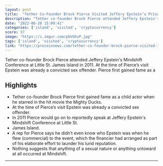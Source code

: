 ```yaml
---
layout: post
title:  "Tether Co-Founder Brock Pierce Visited Jeffery Epstein’s Private Island • ProCoinNews.com"
description: "Tether co-founder Brock Pierce attended Jeffery Epstein's Mindshift Conference at Little St. James Island in 2011. At the time of Pierce’s visit Epstein was already a convicted sex offender. Pierce first gained fame as a"
date: "2022-06-28 15:09:41"
categories: ['island', 'visited', 'cryptocurrency']
score: 97
image: "https://i.imgur.com/pbVGhvP.jpg"
tags: ['island', 'visited', 'cryptocurrency']
link: "https://procoinnews.com/tether-co-founder-brock-pierce-visited-jeffery-epsteins-private-island/"
---
```


Tether co-founder Brock Pierce attended Jeffery Epstein's Mindshift Conference at Little St. James Island in 2011. At the time of Pierce’s visit Epstein was already a convicted sex offender. Pierce first gained fame as a

## Highlights

- Tether co-founder Brock Pierce first gained fame as a child actor when he starred in the hit movie the Mighty Ducks.
- At the time of Pierce’s visit Epstein was already a convicted sex offender.
- In 2011 Pierce would go on to reportedly speak at Jeffery Epstein's Mindshift Conference at Little St.
- James Island.
- A rep for Pierce says he didn’t even know who Epstein was when he flew (commercial) to the event, which the financier had arranged as part of his elaborate effort to launder his lurid reputation.
- Nothing suggests that anything of a sexual nature or anything untoward at all occurred at Mindshift.

---
